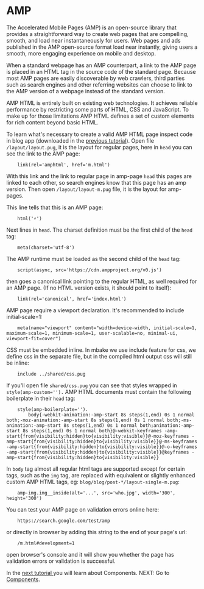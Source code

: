 # AMP

The Accelerated Mobile Pages (AMP) is an open-source library that provides a straightforward way to create web pages that are compelling, smooth, and load near instantaneously for users. Web pages and ads published in the AMP open-source format load near instantly, giving users a smooth, more engaging experience on mobile and desktop.

When a standard webpage has an AMP counterpart, a link to the AMP page is placed in an HTML tag in the source code of the standard page. Because most AMP pages are easily discoverable by web crawlers, third parties such as search engines and other referring websites can choose to link to the AMP version of a webpage instead of the standard version.

AMP HTML is entirely built on existing web technologies. It achieves reliable performance by restricting some parts of HTML, CSS and JavaScript. To make up for those limitations AMP HTML defines a set of custom elements for rich content beyond basic HTML.

To learn what's necessary to create a valid AMP HTML page inspect code in blog app (downloaded in the [previous tutorial](/seo/)). Open file `/layout/layout.pug`, it is the layout for regular pages, here in `head` you can see the link to the AMP page:

        link(rel='amphtml', href='m.html')

With this link and the link to regular page in amp-page `head` this pages are linked to each other, so search engines know that this page has an amp version. Then open `/layout/layout-m.pug` file, it is the layout for amp-pages.

This line tells that this is an AMP page:
        
        html('⚡')

Next lines in `head`.
The charset definition must be the first child of the `head` tag:

        meta(charset='utf-8')

The AMP runtime must be loaded as the second child of the `head` tag:

        script(async, src='https://cdn.ampproject.org/v0.js')

then goes a canonical link pointing to the regular HTML, as well required for an AMP page. (If no HTML version exists, it should point to itself):

        link(rel='canonical', href='index.html')

AMP page require a viewport declaration. It's recommended to include initial-scale=1:

        meta(name="viewport" content="width=device-width, initial-scale=1, maximum-scale=1, minimum-scale=1, user-scalable=no, minimal-ui, viewport-fit=cover")

CSS must be embedded inline. In mbake we use include feature for css, we define css in the separate file, but in the compiled html output css will still be inline:

        include ../shared/css.pug

If you'll open file `shared/css.pug` you can see that styles wrapped in `style(amp-custom='').`
AMP HTML documents must contain the following boilerplate in their `head` tag:

        style(amp-boilerplate='').
            body{-webkit-animation:-amp-start 8s steps(1,end) 0s 1 normal both;-moz-animation:-amp-start 8s steps(1,end) 0s 1 normal both;-ms-animation:-amp-start 8s steps(1,end) 0s 1 normal both;animation:-amp-start 8s steps(1,end) 0s 1 normal both}@-webkit-keyframes -amp-start{from{visibility:hidden}to{visibility:visible}}@-moz-keyframes -amp-start{from{visibility:hidden}to{visibility:visible}}@-ms-keyframes -amp-start{from{visibility:hidden}to{visibility:visible}}@-o-keyframes -amp-start{from{visibility:hidden}to{visibility:visible}}@keyframes -amp-start{from{visibility:hidden}to{visibility:visible}}

In `body` tag almost all regular html tags are supported except for certain tags, such as the `img` tag, are replaced with equivalent or slightly enhanced custom AMP HTML tags, eg: `blog/blog/post-*/layout-single-m.pug`:

        amp-img.img__inside(alt='...', src='who.jpg', width='300', height='300')

You can test your AMP page on validation errors online here:

        https://search.google.com/test/amp

or directly in browser by adding this string to the end of your page's url:

        /m.html#development=1

open browser's console and it will show you whether the page has validation errors or validation is successful.

In the [next tutorial ](/tags/) you will learn about Components.
NEXT: Go to [Components](/tags/).